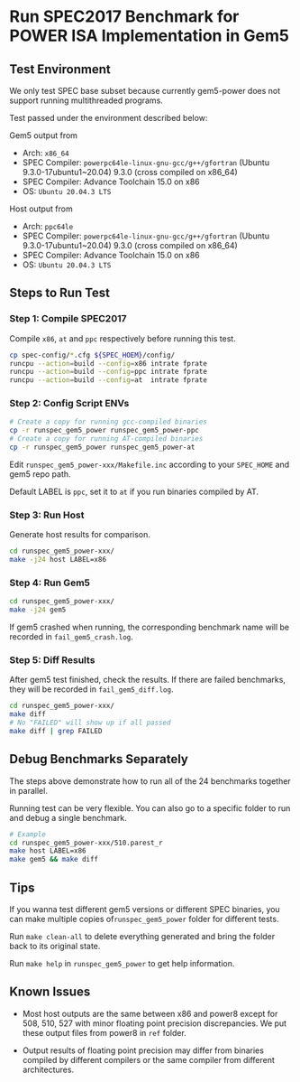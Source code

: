 # Run SPEC2017 Benchmark for POWER ISA Implementation in Gem5

## Test Environment

We only test SPEC base subset because currently gem5-power does not support running multithreaded programs.

Test passed under the environment described below:

Gem5 output from
- Arch: `x86_64`
- SPEC Compiler: `powerpc64le-linux-gnu-gcc/g++/gfortran` (Ubuntu 9.3.0-17ubuntu1~20.04) 9.3.0 (cross compiled on x86_64)
- SPEC Compiler: Advance Toolchain 15.0 on x86
- OS: `Ubuntu 20.04.3 LTS`

Host output from
- Arch: `ppc64le`
- SPEC Compiler: `powerpc64le-linux-gnu-gcc/g++/gfortran` (Ubuntu 9.3.0-17ubuntu1~20.04) 9.3.0 (cross compiled on x86_64)
- SPEC Compiler: Advance Toolchain 15.0 on x86
- OS: `Ubuntu 20.04.3 LTS`



##  Steps to Run Test

### Step 1: Compile SPEC2017

Compile `x86`, `at` and `ppc` respectively before running this test.
```bash
cp spec-config/*.cfg ${SPEC_HOEM}/config/
runcpu --action=build --config=x86 intrate fprate
runcpu --action=build --config=ppc intrate fprate
runcpu --action=build --config=at  intrate fprate
```

### Step 2: Config Script ENVs

```bash
# Create a copy for running gcc-compiled binaries
cp -r runspec_gem5_power runspec_gem5_power-ppc
# Create a copy for running AT-compiled binaries
cp -r runspec_gem5_power runspec_gem5_power-at
```

Edit `runspec_gem5_power-xxx/Makefile.inc` according to your `SPEC_HOME` and gem5 repo path.

Default LABEL is `ppc`, set it to `at` if you run binaries compiled by AT.

### Step 3: Run Host

Generate host results for comparison.

```bash
cd runspec_gem5_power-xxx/
make -j24 host LABEL=x86
```

### Step 4: Run Gem5

```bash
cd runspec_gem5_power-xxx/
make -j24 gem5
```

If gem5 crashed when running, the corresponding benchmark name will be recorded in `fail_gem5_crash.log`.

### Step 5: Diff Results

After gem5 test finished, check the results.
If there are failed benchmarks, they will be recorded in `fail_gem5_diff.log`.

```bash
cd runspec_gem5_power-xxx/
make diff
# No "FAILED" will show up if all passed
make diff | grep FAILED
```



## Debug Benchmarks Separately

The steps above demonstrate how to run all of the 24 benchmarks together in parallel.

Running test can be very flexible. You can also go to a specific folder to run and debug a single benchmark. 

```bash
# Example
cd runspec_gem5_power-xxx/510.parest_r
make host LABEL=x86
make gem5 && make diff
```



## Tips

If you wanna test different gem5 versions or different SPEC binaries, you can make multiple copies of`runspec_gem5_power` folder for different tests.

Run `make clean-all` to delete everything generated and bring the folder back to its original state.

Run `make help` in `runspec_gem5_power` to get help information.



## Known Issues

- Most host outputs are the same between x86 and power8 except for 508, 510, 527 with minor floating point precision discrepancies. We put these output files from power8 in `ref` folder.

- Output results of floating point precision may differ from binaries compiled by different compilers or the same compiler from different architectures.

